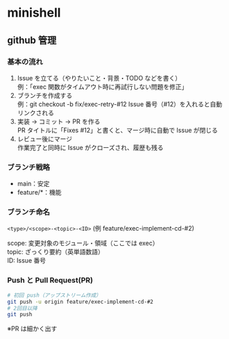# minishell

## github 管理

### 基本の流れ

1. Issue を立てる（やりたいこと・背景・TODO などを書く）  
   例：「exec 関数がタイムアウト時に再試行しない問題を修正」
2. ブランチを作成する  
   例：git checkout -b fix/exec-retry-#12
   Issue 番号（#12）を入れると自動リンクされる
3. 実装 → コミット → PR を作る  
   PR タイトルに「Fixes #12」と書くと、マージ時に自動で Issue が閉じる
4. レビュー後にマージ  
   作業完了と同時に Issue がクローズされ、履歴も残る

### ブランチ戦略

- main：安定
- feature/\*：機能

### ブランチ命名

`<type>/<scope>-<topic>-<ID>` (例 feature/exec-implement-cd-#2)

scope: 変更対象のモジュール・領域（ここでは exec）  
topic: ざっくり要約（英単語数語）  
ID: Issue 番号

### Push と Pull Request(PR)

```bash
# 初回 push（アップストリーム作成）
git push -u origin feature/exec-implement-cd-#2
# 2回目以降
git push
```

※PR は細かく出す
